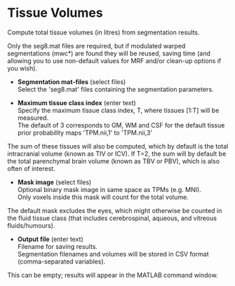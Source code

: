 # Tissue Volumes  
Compute total tissue volumes (in litres) from segmentation results.  
  
Only the seg8.mat files are required, but if modulated warped segmentations (mwc*) are found they will be reused, saving time (and allowing you to use non-default values for MRF and/or clean-up options if you wish).  

* **Segmentation mat-files** (select files)  
Select the 'seg8.mat' files containing the segmentation parameters.  

* **Maximum tissue class index** (enter text)  
Specify the maximum tissue class index, T, where tissues [1:T] will be measured.  
The default of 3 corresponds to GM, WM and CSF for the default tissue prior probability maps 'TPM.nii,1' to 'TPM.nii,3'  
  
The sum of these tissues will also be computed, which by default is the total intracranial volume (known as TIV or ICV). If T=2, the sum will by default be the total parenchymal brain volume (known as TBV or PBV), which is also often of interest.  

* **Mask image** (select files)  
Optional binary mask image in same space as TPMs (e.g. MNI).  
Only voxels inside this mask will count for the total volume.  
  
The default mask excludes the eyes, which might otherwise be counted in the fluid tissue class (that includes cerebrospinal, aqueous, and vitreous fluids/humours).  

* **Output file** (enter text)  
Filename for saving results.  
Segmentation filenames and volumes will be stored in CSV format (comma-separated variables).  
  
This can be empty; results will appear in the MATLAB command window.  
